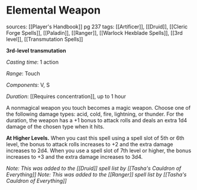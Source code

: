 # Elemental Weapon
sources: [[Player's Handbook]] pg 237
tags: [[Artificer]], [[Druid]], [[Cleric Forge Spells]], [[Paladin]], [[Ranger]], [[Warlock Hexblade Spells]], [[3rd level]], [[Transmutation Spells]]

**3rd-level transmutation**

*Casting time*: 1 action

*Range*: Touch

*Components*: V, S

*Duration*: [[Requires concentration]], up to 1 hour

A nonmagical weapon you touch becomes a magic weapon. Choose one of the following damage types: acid, cold, fire, lightning, or thunder. For the duration, the weapon has a +1 bonus to attack rolls and deals an extra 1d4 damage of the chosen type when it hits.

**At Higher Levels.** When you cast this spell using a spell slot of 5th or 6th level, the bonus to attack rolls increases to +2 and the extra damage increases to 2d4. When you use a spell slot of 7th level or higher, the bonus increases to +3 and the extra damage increases to 3d4.

*Note: This was added to the [[Druid]] spell list by [[Tasha's Cauldron of Everything]]*
*Note: This was added to the [[Ranger]] spell list by [[Tasha's Cauldron of Everything]]*